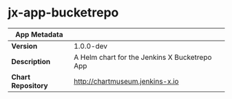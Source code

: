 # jx-app-bucketrepo

|App Metadata||
|---|---|
| **Version** | 1.0.0-dev |
| **Description** | A Helm chart for the Jenkins X Bucketrepo App |
| **Chart Repository** | http://chartmuseum.jenkins-x.io |
